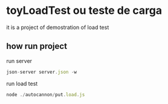 # toyLoadTest ou teste de carga

it is a project of demostration of load test

## how run project 

run server

```javascript
json-server server.json -w
```


run load test
```javascript
node ./autocannon/put.load.js
```
